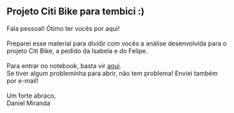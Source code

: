 ## Projeto Citi Bike para tembici :)

Fala pessoal! Ótimo ter vocês por aqui!
<br>
<br>
Preparei esse material para dividir com vocês a análise desenvolvida para o projeto Citi Bike, a pedido da Isabela e do Felipe.
<br>
<br>
Para entrar no notebook, basta vir [aqui](https://github.com/dmirandaalves/temprojeto/blob/master/Desvendando%20Citi%20Bike%20NYC.ipynb).
<br>
Se tiver algum probleminha para abrir, não tem problema! Enviei também por e-mail!
<br>
<br>
Um forte abraco,
<br>
Daniel Miranda
